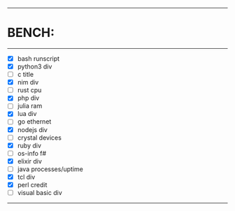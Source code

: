 <hr />

# BENCH:

<hr />

- [x] bash runscript
- [x] python3 div
- [ ] c title
- [x] nim div
- [ ] rust cpu
- [x] php div
- [ ] julia ram
- [x] lua div
- [ ] go ethernet
- [x] nodejs div
- [ ] crystal devices
- [x] ruby div
- [ ] os-info f#
- [x] elixir div
- [ ] java processes/uptime
- [x] tcl div
- [x] perl credit
- [ ] visual basic div

<hr />
